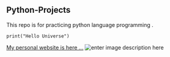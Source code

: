 ## Python-Projects
This repo is for practicing python language programming .

    print("Hello Universe")
[My personal website is here ...]([mohammadebadi.com](https://www.mohammadebadi.com/))
![enter image description here](https://www.python.org/static/img/python-logo.png)

